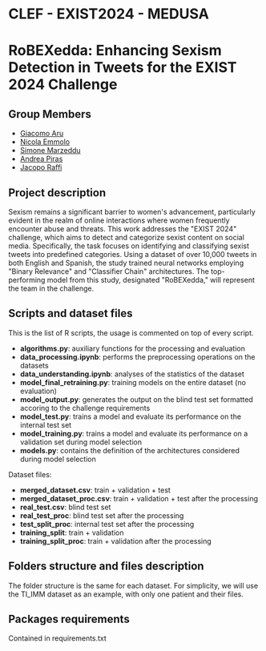 # CLEF - EXIST2024 - MEDUSA

# RoBEXedda: Enhancing Sexism Detection in Tweets for the EXIST 2024 Challenge

## Group Members
- [Giacomo Aru](https://github.com/Asduffo)
- [Nicola Emmolo](https://github.com/nicolaemmolo)
- [Simone Marzeddu](https://github.com/SimoneMarzeddu)
- [Andrea Piras](https://github.com/aprs3)
- [Jacopo Raffi](https://github.com/JacopoRaffi)


## Project description
Sexism remains a significant barrier to women's advancement, particularly evident in the realm of online interactions where women frequently encounter abuse and threats. This work addresses the "EXIST 2024" challenge, which aims to detect and categorize sexist content on social media. Specifically, the task focuses on identifying and classifying sexist tweets into predefined categories. Using a dataset of over 10,000 tweets in both English and Spanish, the study trained neural networks employing "Binary Relevance" and "Classifier Chain" architectures. The top-performing model from this study, designated "RoBEXedda," will represent the team in the challenge.

## Scripts and dataset files
This is the list of R scripts, the usage is commented on top of every script.
* **algorithms.py**: auxiliary functions for the processing and evaluation 
* **data_processing.ipynb**: performs the preprocessing operations on the datasets
* **data_understanding.ipynb**: analyses of the statistics of the dataset
* **model_final_retraining.py**: training models on the entire dataset (no evaluation)
* **model_output.py**: generates the output on the blind test set formatted accoring to the challenge requirements 
* **model_test.py**: trains a model and evaluate its performance on the internal test set
* **model_training.py**: trains a model and evaluate its performance on a validation set during model selection
* **models.py**: contains the definition of the architectures considered during model selection

Dataset files:
* **merged_dataset.csv**: train + validation + test
* **merged_dataset_proc.csv**: train + validation + test after the processing
* **real_test.csv**: blind test set
* **real_test_proc**: blind test set after the processing
* **test_split_proc**: internal test set after the processing
* **training_split**:  train + validation 
* **training_split_proc**: train + validation after the processing

## Folders structure and files description
The folder structure is the same for each dataset. For simplicity, we will use the TI_IMM dataset as an example, with only one patient and their files.


## Packages requirements
Contained in requirements.txt
